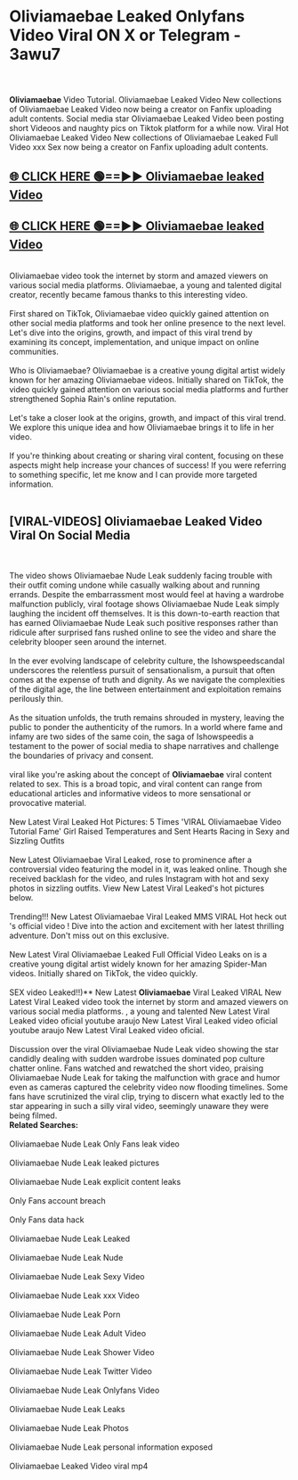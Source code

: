 <h1> Oliviamaebae Leaked Onlyfans Video Viral ON X or Telegram - 3awu7 </h1>

# 
<br>
<strong>Oliviamaebae</strong> Video Tutorial. Oliviamaebae Leaked Video New collections of  Oliviamaebae Leaked Video now being a creator on Fanfix uploading adult contents. Social media star Oliviamaebae Leaked Video been posting short Videoos and naughty pics on Tiktok platform for a while now. Viral Hot Oliviamaebae Leaked Video New collections of Oliviamaebae Leaked Full Video xxx Sex now being a creator on Fanfix uploading adult contents.
<br>

## [🌐 CLICK HERE 🟢==►► Oliviamaebae leaked Video ](https://onlyclips.site?title=Oliviamaebae&ref=git)


## [🌐 CLICK HERE 🟢==►► Oliviamaebae leaked Video ](https://onlyclips.site?title=Oliviamaebae&ref=git)

<br>
Oliviamaebae video took the internet by storm and amazed viewers on various social media platforms. Oliviamaebae, a young and talented digital creator, recently became famous thanks to this interesting video.
<br><br>
First shared on TikTok, Oliviamaebae video quickly gained attention on other social media platforms and took her online presence to the next level. Let's dive into the origins, growth, and impact of this viral trend by examining its concept, implementation, and unique impact on online communities.
<br><br>
Who is Oliviamaebae? Oliviamaebae is a creative young digital artist widely known for her amazing Oliviamaebae videos. Initially shared on TikTok, the video quickly gained attention on various social media platforms and further strengthened Sophia Rain's online reputation.
<br><br>
Let's take a closer look at the origins, growth, and impact of this viral trend. We explore this unique idea and how Oliviamaebae brings it to life in her video.
<br><br>
If you're thinking about creating or sharing viral content, focusing on these aspects might help increase your chances of success! If you were referring to something specific, let me know and I can provide more targeted information.
<br><br>
<h2>[VIRAL-VIDEOS] Oliviamaebae Leaked Video Viral On Social Media</h2>
<br><br>
The video shows Oliviamaebae Nude Leak suddenly facing trouble with their outfit coming undone while casually walking about and running errands. Despite the embarrassment most would feel at having a wardrobe malfunction publicly, viral footage shows Oliviamaebae Nude Leak simply laughing the incident off themselves. It is this down-to-earth reaction that has earned Oliviamaebae Nude Leak such positive responses rather than ridicule after surprised fans rushed online to see the video and share the celebrity blooper seen around the internet.
<br><br>
In the ever evolving landscape of celebrity culture, the Ishowspeedscandal underscores the relentless pursuit of sensationalism, a pursuit that often comes at the expense of truth and dignity. As we navigate the complexities of the digital age, the line between entertainment and exploitation remains perilously thin.
<br><br>
As the situation unfolds, the truth remains shrouded in mystery, leaving the public to ponder the authenticity of the rumors. In a world where fame and infamy are two sides of the same coin, the saga of Ishowspeedis a testament to the power of social media to shape narratives and challenge the boundaries of privacy and consent.
<br><br>
viral like you're asking about the concept of <strong>Oliviamaebae</strong> viral content related to sex. This is a broad topic, and viral content can range from educational articles and informative videos to more sensational or provocative material.
<br><br>
New Latest Viral Leaked Hot Pictures: 5 Times 'VIRAL Oliviamaebae Video Tutorial Fame' Girl Raised Temperatures and Sent Hearts Racing in Sexy and Sizzling Outfits
<br><br>
New Latest Oliviamaebae Viral Leaked, rose to prominence after a controversial video featuring the model in it, was leaked online. Though she received backlash for the video, and rules Instagram with hot and sexy photos in sizzling outfits. View New Latest Viral Leaked's hot pictures below.
<br><br>
Trending!!! New Latest Oliviamaebae Viral Leaked MMS VIRAL Hot heck out 's official video ! Dive into the action and excitement with her latest thrilling adventure. Don't miss out on this exclusive.
<br><br>
New Latest Viral Oliviamaebae Leaked Full Official Video Leaks on  is a creative young digital artist widely known for her amazing Spider-Man videos. Initially shared on TikTok, the video quickly.
<br><br>
SEX video Leaked!!)** New Latest <strong>Oliviamaebae</strong> Viral Leaked VIRAL New Latest Viral Leaked video took the internet by storm and amazed viewers on various social media platforms. , a young and talented New Latest Viral Leaked video oficial youtube araujo New Latest Viral Leaked video oficial youtube araujo New Latest Viral Leaked video oficial.
<br><br>
Discussion over the viral Oliviamaebae Nude Leak video showing the star candidly dealing with sudden wardrobe issues dominated pop culture chatter online. Fans watched and rewatched the short video, praising Oliviamaebae Nude Leak for taking the malfunction with grace and humor even as cameras captured the celebrity video now flooding timelines. Some fans have scrutinized the viral clip, trying to discern what exactly led to the star appearing in such a silly viral video, seemingly unaware they were being filmed.
<br>
<strong>Related Searches:</strong>
<br><br>
Oliviamaebae Nude Leak Only Fans leak video
<br><br>
Oliviamaebae Nude Leak leaked pictures
<br><br>
Oliviamaebae Nude Leak explicit content leaks
<br><br>
Only Fans account breach
<br><br>
Only Fans data hack
<br><br>
Oliviamaebae Nude Leak Leaked
<br><br>
Oliviamaebae Nude Leak Nude
<br><br>
Oliviamaebae Nude Leak Sexy Video
<br><br>
Oliviamaebae Nude Leak xxx Video
<br><br>
Oliviamaebae Nude Leak Porn
<br><br>
Oliviamaebae Nude Leak Adult Video
<br><br>
Oliviamaebae Nude Leak Shower Video
<br><br>
Oliviamaebae Nude Leak Twitter Video
<br><br>
Oliviamaebae Nude Leak Onlyfans Video
<br><br>
Oliviamaebae Nude Leak Leaks
<br><br>
Oliviamaebae Nude Leak Photos
<br><br>
Oliviamaebae Nude Leak personal information exposed
<br><br>
Oliviamaebae Leaked Video viral mp4